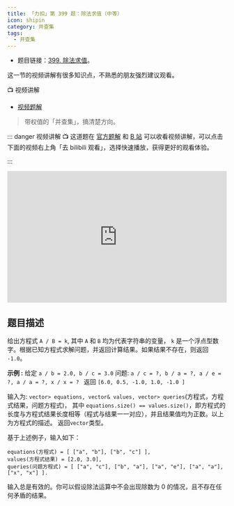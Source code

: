 ```yaml
---
title: 「力扣」第 399 题：除法求值（中等）
icon: shipin
category: 并查集
tags:
  - 并查集
---
```


- 题目链接：[399. 除法求值](https://leetcode-cn.com/problems/longest-consecutive-sequence/)。

这一节的视频讲解有很多知识点，不熟悉的朋友强烈建议观看。

:tv: 视频讲解

- [视频题解](https://leetcode-cn.com/problems/evaluate-division/solution/399-chu-fa-qiu-zhi-nan-du-zhong-deng-286-w45d/)

> 带权值的「并查集」，搞清楚方向。

::: danger 视频讲解
:tv: 这道题在 [官方题解](https://leetcode-cn.com/problems/evaluate-division/solution/399-chu-fa-qiu-zhi-nan-du-zhong-deng-286-w45d/) 和 [B 站](https://www.bilibili.com/video/BV1Ko4y1f7eK) 可以收看视频讲解，可以点击下面的视频右上角「去 bilibili 观看」，选择快速播放，获得更好的观看体验。

:::

<div style="position: relative; padding: 30% 45%;">
<iframe style="position: absolute; width: 100%; height: 100%; left: 0; top: 0;" src="https://player.bilibili.com/player.html?aid=373512139&bvid=BV1Ko4y1f7eK&cid=281108030&page=1" frameborder="no" scrolling="no"></iframe>
</div>

## 题目描述

给出方程式 `A / B = k`, 其中 `A` 和 `B` 均为代表字符串的变量， `k` 是一个浮点型数字。根据已知方程式求解问题，并返回计算结果。如果结果不存在，则返回 `-1.0`。

**示例 :**
给定 `a / b = 2.0, b / c = 3.0`
问题: `a / c = ?, b / a = ?, a / e = ?, a / a = ?, x / x = ? `
返回 `[6.0, 0.5, -1.0, 1.0, -1.0 ]`

输入为: `vector> equations, vector& values, vector> queries`(方程式，方程式结果，问题方程式)， 其中 `equations.size() == values.size()`，即方程式的长度与方程式结果长度相等（程式与结果一一对应），并且结果值均为正数。以上为方程式的描述。 返回`vector`类型。

基于上述例子，输入如下：

```
equations(方程式) = [ ["a", "b"], ["b", "c"] ],
values(方程式结果) = [2.0, 3.0],
queries(问题方程式) = [ ["a", "c"], ["b", "a"], ["a", "e"], ["a", "a"], ["x", "x"] ].
```

输入总是有效的。你可以假设除法运算中不会出现除数为 0 的情况，且不存在任何矛盾的结果。
